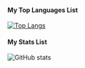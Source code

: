
#### My Top Languages List
[![Top Langs](https://github-readme-stats.vercel.app/api/top-langs/?username=TotallyNotMalicious)](https://github.com/anuraghazra/github-readme-stats)

#### My Stats List
![GitHub stats](https://github-readme-stats.vercel.app/api?username=TotallyNotMalicious&show_icons=true)  

